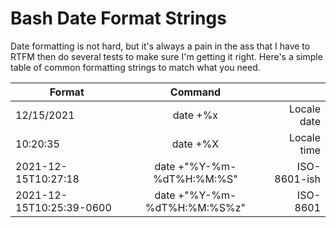 # Bash Date Format Strings

Date formatting is not hard, but it's always a pain in the ass that I have to RTFM then do several tests to make sure I'm getting it right. Here's a simple table of common formatting strings to match what you need.

| Format   |      Command       |   |
|----------|:-------------:|------:|
| 12/15/2021 |  date +%x | Locale date |
| 10:20:35 |  date +%X | Locale time |
| 2021-12-15T10:27:18 | date +"%Y-%m-%dT%H:%M:%S" | ISO-8601-ish |
| 2021-12-15T10:25:39-0600 | date +"%Y-%m-%dT%H:%M:%S%z" | ISO-8601 |
